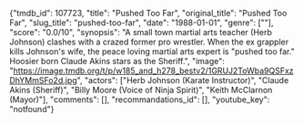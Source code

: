 {"tmdb_id": 107723, "title": "Pushed Too Far", "original_title": "Pushed Too Far", "slug_title": "pushed-too-far", "date": "1988-01-01", "genre": [""], "score": "0.0/10", "synopsis": "A small town martial arts teacher (Herb Johnson) clashes with a crazed former pro wrestler. When the ex grappler kills Johnson's wife, the peace loving martial arts expert is \"pushed too far.\" Hoosier born Claude Akins stars as the Sheriff.", "image": "https://image.tmdb.org/t/p/w185_and_h278_bestv2/1GRUJ2ToWba9QSFxzDhYMmSFo2d.jpg", "actors": ["Herb Johnson (Karate Instructor)", "Claude Akins (Sheriff)", "Billy Moore (Voice of Ninja Spirit)", "Keith McClarnon (Mayor)"], "comments": [], "recommandations_id": [], "youtube_key": "notfound"}